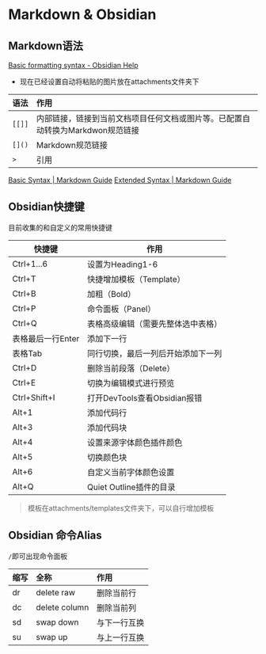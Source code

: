 # Markdown & Obsidian 

## Markdown语法

[Basic formatting syntax - Obsidian Help](https://help.obsidian.md/Editing+and+formatting/Basic+formatting+syntax)

- 现在已经设置自动将粘贴的图片放在attachments文件夹下 

| 语法   | 作用                                                                           |
|:------ |:------------------------------------------------------------------------------ |
| `[[]]` | 内部链接，链接到当前文档项目任何文档或图片等。已配置自动转换为Markdwon规范链接 |
| `[]()` | Markdown规范链接                                                               |
| `> `   | 引用                                                                               |

[Basic Syntax | Markdown Guide](https://www.markdownguide.org/basic-syntax/)
[Extended Syntax | Markdown Guide](https://www.markdownguide.org/extended-syntax/)

## Obsidian快捷键

目前收集的和自定义的常用快捷键

| 快捷键            | 作用                               |
| ----------------- | ---------------------------------- |
| Ctrl+1...6        | 设置为Heading1-6                   |
| Ctrl+T            | 快捷增加模板（Template）           |
| Ctrl+B            | 加粗（Bold）                       |
| Ctrl+P            | 命令面板（Panel）                  |
| Ctrl+Q            | 表格高级编辑（需要先整体选中表格） |
| 表格最后一行Enter | 添加下一行                         |
| 表格Tab           | 同行切换，最后一列后开始添加下一列 |
| Ctrl+D            | 删除当前段落（Delete）             |
| Ctrl+E            | 切换为编辑模式进行预览             |
| Ctrl+Shift+I      | 打开DevTools查看Obsidian报错       |
| Alt+1             | 添加代码行                         |
| Alt+3             | 添加代码块                         |
| Alt+4             | 设置来源字体颜色插件颜色           |
| Alt+5             | 切换颜色块                         | 
| Alt+6             | 自定义当前字体颜色设置             |
| Alt+Q             | Quiet Outline插件的目录            |

> 模板在attachments/templates文件夹下，可以自行增加模板


## Obsidian 命令Alias

`/`即可出现命令面板

| 缩写 | 全称          | 作用         |
|:---- |:------------- |:------------ |
| dr   | delete raw    | 删除当前行   |
| dc   | delete column | 删除当前列   | 
| sd   | swap down     | 与下一行互换 |
| su   | swap up       | 与上一行互换 |


